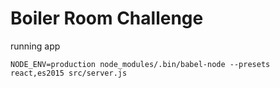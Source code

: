 # Boiler Room Challenge

running app

```NODE_ENV=production node_modules/.bin/babel-node --presets react,es2015 src/server.js```
